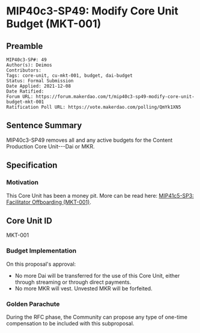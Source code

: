 # MIP40c3-SP49: Modify Core Unit Budget (MKT-001)

## Preamble

```
MIP40c3-SP#: 49
Author(s): Deimos
Contributors:
Tags: core-unit, cu-mkt-001, budget, dai-budget
Status: Formal Submission
Date Applied: 2021-12-08
Date Ratified:
Forum URL: https://forum.makerdao.com/t/mip40c3-sp49-modify-core-unit-budget-mkt-001
Ratification Poll URL: https://vote.makerdao.com/polling/QmYk1XN5
```

## Sentence Summary

MIP40c3-SP49 removes all and any active budgets for the Content Production Core Unit---Dai or MKR.

## Specification

### Motivation

This Core Unit has been a money pit. More can be read here: [MIP41c5-SP3: Facilitator Offboarding (MKT-001)](https://github.com/makerdao/mips/blob/master/MIP41/MIP41c5-Subproposals/MIP41c5-SP3.md).

## Core Unit ID

MKT-001

### Budget Implementation

On this proposal's approval:

- No more Dai will be transferred for the use of this Core Unit, either through streaming or through direct payments.
- No more MKR will vest. Unvested MKR will be forfeited.

### Golden Parachute

During the RFC phase, the Community can propose any type of one-time compensation to be included with this subproposal.